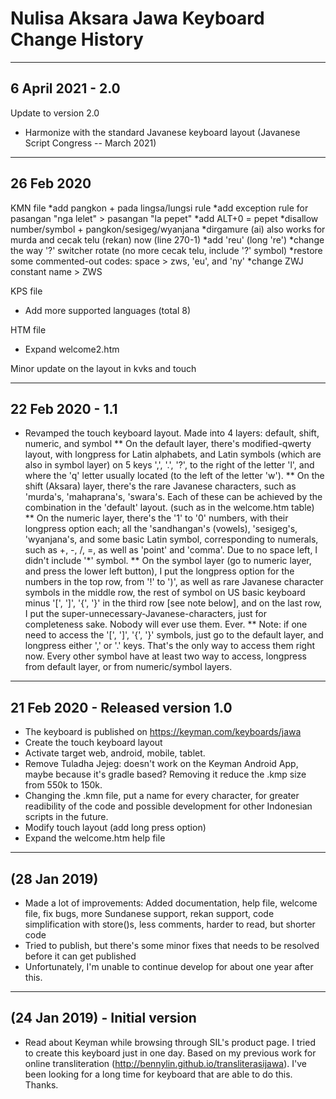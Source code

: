 Nulisa Aksara Jawa Keyboard Change History
=======================

-----------------
6 April 2021 - 2.0
-----------------
Update to version 2.0
* Harmonize with the standard Javanese keyboard layout (Javanese Script Congress -- March 2021)

-----------------
26 Feb 2020
-----------------
KMN file
*add pangkon + pada lingsa/lungsi rule
*add exception rule for pasangan "nga lelet" > pasangan "la pepet"
*add ALT+0 = pepet
*disallow number/symbol + pangkon/sesigeg/wyanjana
*dirgamure (ai) also works for murda and cecak telu (rekan) now (line 270-1)
*add 'reu' (long 're')
*change the way '?' switcher rotate (no more cecak telu, include '?' symbol)
*restore some commented-out codes: space > zws, 'eu', and 'ny'
*change ZWJ constant name > ZWS

KPS file
* Add more supported languages (total 8)

HTM file
* Expand welcome2.htm

Minor update on the layout in kvks and touch

-----------------
22 Feb 2020 - 1.1
-----------------
* Revamped the touch keyboard layout. Made into 4 layers: default, shift, numeric, and symbol
** On the default layer, there's modified-qwerty layout, with longpress for Latin alphabets, and Latin symbols (which are also in symbol layer) on 5 keys ',', '.', '?', to the right of the letter 'l', and where the 'q' letter usually located (to the left of the letter 'w').
** On the shift (Aksara) layer, there's the rare Javanese characters, such as 'murda's, 'mahaprana's, 'swara's. Each of these can be achieved by the combination in the 'default' layout. (such as in the welcome.htm table)
** On the numeric layer, there's the '1' to '0' numbers, with their longpress option each; all the 'sandhangan's (vowels), 'sesigeg's, 'wyanjana's, and some basic Latin symbol, corresponding to numerals, such as +, -, /, =, as well as 'point' and 'comma'. Due to no space left, I didn't include '*' symbol.
** On the symbol layer (go to numeric layer, and press the lower left button), I put the longpress option for the numbers in the top row, from '!' to ')', as well as rare Javanese character symbols in the middle row, the rest of symbol on US basic keyboard minus '[', ']', '{', '}' in the third row [see note below], and on the last row, I put the super-unnecessary-Javanese-characters, just for completeness sake. Nobody will ever use them. Ever.
** Note: if one need to access the '[', ']', '{', '}' symbols, just go to the default layer, and longpress either ',' or '.' keys. That's the only way to access them right now. Every other symbol have at least two way to access, longpress from default layer, or from numeric/symbol layers.

-----------------
21 Feb 2020 - Released version 1.0
-----------------
* The keyboard is published on https://keyman.com/keyboards/jawa
* Create the touch keyboard layout
* Activate target web, android, mobile, tablet.
* Remove Tuladha Jejeg: doesn't work on the Keyman Android App, maybe because it's gradle based? Removing it reduce the .kmp size from 550k to 150k.
* Changing the .kmn file, put a name for every character, for greater readibility of the code and possible development for other Indonesian scripts in the future.
* Modify touch layout (add long press option)
* Expand the welcome.htm help file

-----------------
(28 Jan 2019)
-----------------

* Made a lot of improvements: Added documentation, help file, welcome file, fix bugs, more Sundanese support, rekan support, code simplification with store()s, less comments, harder to read, but shorter code
* Tried to publish, but there's some minor fixes that needs to be resolved before it can get published
* Unfortunately, I'm unable to continue develop for about one year after this.

-----------------
(24 Jan 2019) - Initial version
-----------------

* Read about Keyman while browsing through SIL's product page. I tried to create this keyboard just in one day. Based on my previous work for online transliteration (http://bennylin.github.io/transliterasijawa). I've been looking for a long time for keyboard that are able to do this. Thanks.
